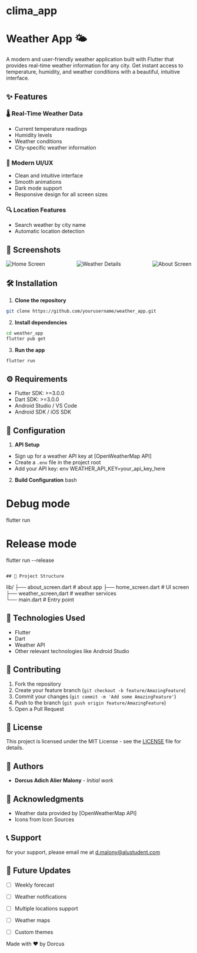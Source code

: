 # clima_app
# Weather App 🌤️

A modern and user-friendly weather application built with Flutter that provides real-time weather information for any city. Get instant access to temperature, humidity, and weather conditions with a beautiful, intuitive interface.

## ✨ Features

### 🌡️ Real-Time Weather Data
- Current temperature readings
- Humidity levels
- Weather conditions
- City-specific weather information

### 🎨 Modern UI/UX
- Clean and intuitive interface
- Smooth animations
- Dark mode support
- Responsive design for all screen sizes

### 🔍 Location Features
- Search weather by city name
- Automatic location detection

## 📱 Screenshots

<div style="display: flex; justify-content: space-between;">
    <img src="/API/placeholder/200/400" alt=" Home Screen" />
    <img src="/API/placeholder/200/400" alt=" Weather Details" />
    <img src="/API/placeholder/200/400" alt= "About Screen" />
</div>

## 🛠️ Installation

1. **Clone the repository**
```bash
git clone https://github.com/yourusername/weather_app.git
```

2. **Install dependencies**
```bash
cd weather_app
flutter pub get
```

3. **Run the app**
```bash
flutter run
```

## ⚙️ Requirements

- Flutter SDK: >=3.0.0
- Dart SDK: >=3.0.0
- Android Studio / VS Code
- Android SDK / iOS SDK

## 🔧 Configuration

1. **API Setup**
- Sign up for a weather API key at [OpenWeatherMap API]
- Create a `.env` file in the project root
- Add your API key:
  env
WEATHER_API_KEY=your_api_key_here
  

2. **Build Configuration**
bash
# Debug mode
flutter run

# Release mode
flutter run --release
```

## 📁 Project Structure

```
lib/
├── about_screen.dart         # about app
├── home_screen.dart         # UI screen
├── weather_screen,dart       # weather services       
└── main.dart                # Entry point


## 🔨 Technologies Used

- Flutter
- Dart
- Weather API
- Other relevant technologies like Android Studio

## 🤝 Contributing

1. Fork the repository
2. Create your feature branch (`git checkout -b feature/AmazingFeature`)
3. Commit your changes (`git commit -m 'Add some AmazingFeature'`)
4. Push to the branch (`git push origin feature/AmazingFeature`)
5. Open a Pull Request

## 📃 License

This project is licensed under the MIT License - see the [LICENSE](LICENSE) file for details.

## 👥 Authors

- **Dorcus Adich Alier Malony** - *Initial work* 

## 🙏 Acknowledgments

- Weather data provided by [OpenWeatherMap API]
- Icons from Icon Sources
  

## 📞 Support

for your support, please email me at d.malony@alustudent.com 

## 🚀 Future Updates

- [ ] Weekly forecast
- [ ] Weather notifications
- [ ] Multiple locations support
- [ ] Weather maps
- [ ] Custom themes


Made with ❤️ by Dorcus
